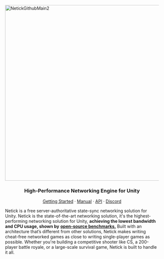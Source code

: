 <img width="1581" height="575" alt="NetickGithubMain2" src="https://github.com/user-attachments/assets/4ade3ba8-b2f5-4731-97b2-c12cf8daaba5" />

<p align="center">
  <h3 align="center">High-Performance Networking Engine for Unity</h3>
</p>

<p align="center">
  <a href="https://netick.net/docs/2/articles/getting-started-guide/0-overview.html">Getting Started</a>
  ·
  <a href="https://netick.net/docs/2/articles/understanding-client-server-model.html">Manual</a>
  ·
  <a href="https://netick.net/docs/2/api/index.html">API</a>
  ·
  <a href="https://discord.com/invite/uV6bfG66Fx">Discord</a>
</p>

Netick is a free server-authoritative state-sync networking solution for Unity. Netick is the state-of-the-art networking solution, it's the highest-performing networking solution for Unity, **achieving the lowest bandwidth and CPU usage, shown by** [**open-source benchmarks.**](#technology-and-performance) Built with an architecture that’s different from other solutions, Netick makes writing cheat-free networked games as close to writing single-player games as possible. Whether you're building a competitive shooter like CS, a 200-player battle royale, or a large-scale survival game, Netick is built to handle it all.
